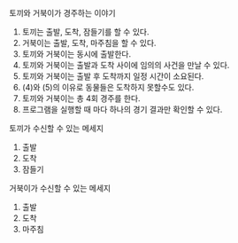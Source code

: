 토끼와 거북이가 경주하는 이야기
1. 토끼는 출발, 도착, 잠들기를 할 수 있다.
2. 거북이는 출발, 도착, 마주침을 할 수 있다.
3. 토끼와 거북이는 동시에 출발한다.
4. 토끼와 거북이는 출발과 도착 사이에 임의의 사건을 만날 수 있다.
5. 토끼와 거북이는 출발 후 도착까지 일정 시간이 소요된다.
6. (4)와 (5)의 이유로 동물들은 도착하지 못할수도 있다.
7. 토끼와 거북이는 총 4회 경주를 한다.
8. 프로그램을 실행할 때 마다 하나의 경기 결과만 확인할 수 있다.

토끼가 수신할 수 있는 메세지
1. 출발
2. 도착
3. 잠들기

거북이가 수신할 수 있는 메세지
1. 출발
2. 도착
3. 마주침
